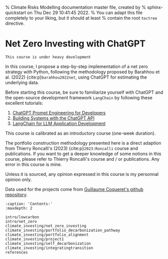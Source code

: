 % Climate Risks Modelling documentation master file, created by
% sphinx-quickstart on Thu Dec 29 10:41:45 2022.
% You can adapt this file completely to your liking, but it should at least
% contain the root `toctree` directive.

# Net Zero Investing with ChatGPT


```{warning}
This course is under heavy development
```

In this course, I propose a step-by-step implementation of a net zero strategy with Python, following the methodology proposed by Barahhou et al. (2022) {cite:p}`barahhou2022net`, using ChatGPT for estimating the underlying data.

Before starting this course, be sure to familiarize yourself with ChatGPT and the open-source development framework `LangChain` by following these excellent tutorials:

1. [ChatGPT Prompt Engineering for Developers](https://learn.deeplearning.ai/chatgpt-prompt-eng)
2. [Building Systems with the ChatGPT API](https://learn.deeplearning.ai/chatgpt-building-system)
3. [LangChain for LLM Application Development](https://learn.deeplearning.ai/langchain)

This course is calibrated as an introductory course (one-week duration).

The portfolio construction methodology presented here is a direct adaption from Thierry Roncalli's (2023)  {cite:p}`2023:Roncalli` course and publications. If you want to get a deeper knowledge of some notions in this course, please refer to Thierry Roncalli's course and / or publications.
Any error in this course is mine. 

Unless it is sourced, any opinion expressed in this course is my personnal opinion only. 

Data used for the projects come from [Guillaume Coqueret's github repository](https://github.com/shokru/carbon_emissions).

```{toctree}
:caption: 'Contents:'
:maxdepth: 2

intro/lowcarbon
intro/net_zero
climate_investing/net_zero_investing
climate_investing/portfolio_decarbonization_pathway
climate_investing/portfolio_alignment
climate_investing/project1
climate_investing/self_decarbonization
climate_investing/integratingtransition
references
```